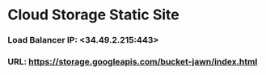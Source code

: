 # Cloud Storage Static Site

### Load Balancer IP: <34.49.2.215:443>

### URL: <https://storage.googleapis.com/bucket-jawn/index.html>
